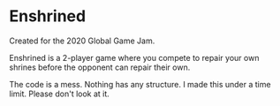 # Enshrined

Created for the 2020 Global Game Jam.

Enshrined is a 2-player game where you compete to repair your own shrines before the opponent can repair their own.

The code is a mess. Nothing has any structure. I made this under a time limit. Please don't look at it.
